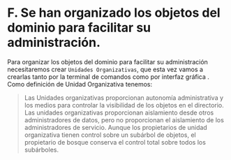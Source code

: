 # F. Se han organizado los objetos del dominio para facilitar su administración.
Para organizar los objetos del dominio para facilitar su administración necesitaremos crear `Unidades Organizativas`, que esta vez vamos a crearlas tanto por la terminal de comandos como por interfaz gráfica .
Como definición de Unidad Organizativa tenemos:
> Las Unidades organizativas proporcionan autonomía administrativa y los medios para controlar la visibilidad de los objetos en el directorio. Las unidades organizativas proporcionan aislamiento desde otros administradores de datos, pero no proporcionan el aislamiento de los administradores de servicio. Aunque los propietarios de unidad organizativa tienen control sobre un subárbol de objetos, el propietario de bosque conserva el control total sobre todos los subárboles.
